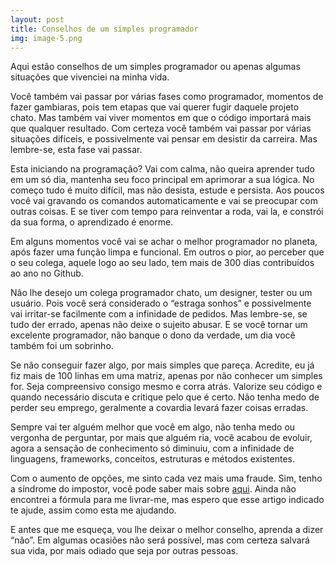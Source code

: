 ```yaml
---
layout: post
title: Conselhos de um simples programador
img: image-5.png
---
```



Aqui estão conselhos de um simples programador ou apenas algumas situações que vivenciei na minha vida.


Você também vai passar por várias fases como programador, momentos de fazer gambiaras, pois tem etapas que vai querer fugir daquele projeto chato. Mas também vai viver momentos em que o código importará mais que qualquer resultado. Com certeza você também vai passar por várias situações difíceis, e possivelmente vai pensar em desistir da carreira. Mas lembre-se, esta fase vai passar.


Esta iniciando na programação? Vai com calma, não queira aprender tudo em um só dia, mantenha seu foco principal em aprimorar a sua lógica. No começo tudo é muito difícil, mas não desista, estude e persista. Aos poucos você vai gravando os comandos automaticamente e vai se preocupar com outras coisas. E se tiver com tempo para reinventar a roda, vai la, e constrói da sua forma, o aprendizado é enorme.


Em alguns momentos você vai se achar o melhor programador no planeta, após fazer uma função limpa e funcional. Em outros o pior, ao perceber que o seu colega, aquele logo ao seu lado, tem mais de 300 dias contribuídos ao ano no Github.


Não lhe desejo um colega programador chato, um designer, tester ou um usuário. Pois você será considerado o “estraga sonhos” e possivelmente vai irritar-se facilmente com a infinidade de pedidos. Mas lembre-se, se tudo der errado, apenas não deixe o sujeito abusar. E se você tornar um excelente programador, não banque o dono da verdade, um dia você também foi um sobrinho.


Se não conseguir fazer algo, por mais simples que pareça. Acredite, eu já fiz mais de 100 linhas em uma matriz, apenas por não conhecer um simples for. Seja compreensivo consigo mesmo e corra atrás. Valorize seu código e quando necessário discuta e critique pelo que é certo. Não tenha medo de perder seu emprego, geralmente a covardia levará fazer coisas erradas.


Sempre vai ter alguém melhor que você em algo, não tenha medo ou vergonha de perguntar, por mais que alguém ria, você acabou de evoluir, agora a sensação de conhecimento só diminuiu, com a infinidade de linguagens, frameworks, conceitos, estruturas e métodos existentes.


Com o aumento de opções, me sinto cada vez mais uma fraude. Sim, tenho a síndrome do impostor, você pode saber mais sobre [aqui](https://willianjusten.com.br/sou-bom-o-suficiente/). Ainda não encontrei a fórmula para me livrar-me, mas espero que esse artigo indicado te ajude, assim como esta me ajudando.


E antes que me esqueça, vou lhe deixar o melhor conselho, aprenda a dizer “não”. Em algumas ocasiões não será possível, mas com certeza salvará sua vida, por mais odiado que seja por outras pessoas.
